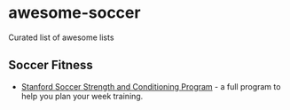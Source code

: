 # awesome-soccer

Curated list of awesome lists 



## Soccer Fitness
- [Stanford Soccer Strength and Conditioning Program](http://froeberg.com/soccerunited/stanfordfitness.pdf) - a full program to help you plan your week training.
